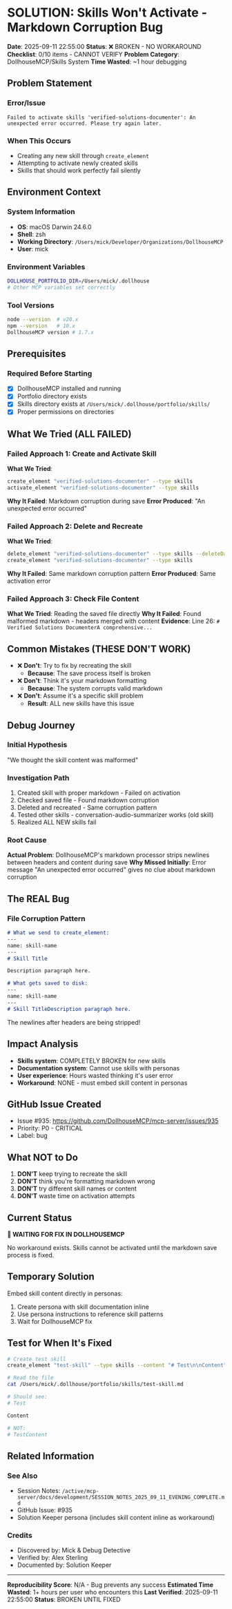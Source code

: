 # SOLUTION: Skills Won't Activate - Markdown Corruption Bug
**Date**: 2025-09-11 22:55:00
**Status**: ❌ BROKEN - NO WORKAROUND
**Checklist**: 0/10 items - CANNOT VERIFY
**Problem Category**: DollhouseMCP/Skills System
**Time Wasted**: ~1 hour debugging

## Problem Statement
### Error/Issue
```
Failed to activate skills 'verified-solutions-documenter': An unexpected error occurred. Please try again later.
```

### When This Occurs
- Creating any new skill through `create_element`
- Attempting to activate newly created skills
- Skills that should work perfectly fail silently

## Environment Context
### System Information
- **OS**: macOS Darwin 24.6.0
- **Shell**: zsh
- **Working Directory**: `/Users/mick/Developer/Organizations/DollhouseMCP`
- **User**: mick

### Environment Variables
```bash
DOLLHOUSE_PORTFOLIO_DIR=/Users/mick/.dollhouse
# Other MCP variables set correctly
```

### Tool Versions
```bash
node --version  # v20.x
npm --version   # 10.x
DollhouseMCP version # 1.7.x
```

## Prerequisites
### Required Before Starting
- [x] DollhouseMCP installed and running
- [x] Portfolio directory exists
- [x] Skills directory exists at `/Users/mick/.dollhouse/portfolio/skills/`
- [x] Proper permissions on directories

## What We Tried (ALL FAILED)

### Failed Approach 1: Create and Activate Skill
**What We Tried**: 
```bash
create_element "verified-solutions-documenter" --type skills
activate_element "verified-solutions-documenter" --type skills
```
**Why It Failed**: Markdown corruption during save
**Error Produced**: "An unexpected error occurred"

### Failed Approach 2: Delete and Recreate
**What We Tried**: 
```bash
delete_element "verified-solutions-documenter" --type skills --deleteData true
create_element "verified-solutions-documenter" --type skills
```
**Why It Failed**: Same markdown corruption pattern
**Error Produced**: Same activation error

### Failed Approach 3: Check File Content
**What We Tried**: Reading the saved file directly
**Why It Failed**: Found malformed markdown - headers merged with content
**Evidence**: Line 26: `# Verified Solutions DocumenterA comprehensive...`

## Common Mistakes (THESE DON'T WORK)
- ❌ **Don't**: Try to fix by recreating the skill
  - **Because**: The save process itself is broken
- ❌ **Don't**: Think it's your markdown formatting
  - **Because**: The system corrupts valid markdown
- ❌ **Don't**: Assume it's a specific skill problem
  - **Result**: ALL new skills have this issue

## Debug Journey

### Initial Hypothesis
"We thought the skill content was malformed"

### Investigation Path
1. Created skill with proper markdown - Failed on activation
2. Checked saved file - Found markdown corruption
3. Deleted and recreated - Same corruption pattern
4. Tested other skills - conversation-audio-summarizer works (old skill)
5. Realized ALL NEW skills fail

### Root Cause
**Actual Problem**: DollhouseMCP's markdown processor strips newlines between headers and content during save
**Why Missed Initially**: Error message "An unexpected error occurred" gives no clue about markdown corruption

## The REAL Bug

### File Corruption Pattern
```markdown
# What we send to create_element:
---
name: skill-name
---
# Skill Title

Description paragraph here.

# What gets saved to disk:
---
name: skill-name
---
# Skill TitleDescription paragraph here.
```

The newlines after headers are being stripped!

## Impact Analysis
- **Skills system**: COMPLETELY BROKEN for new skills
- **Documentation system**: Cannot use skills with personas
- **User experience**: Hours wasted thinking it's user error
- **Workaround**: NONE - must embed skill content in personas

## GitHub Issue Created
- Issue #935: https://github.com/DollhouseMCP/mcp-server/issues/935
- Priority: P0 - CRITICAL
- Label: bug

## What NOT to Do
1. **DON'T** keep trying to recreate the skill
2. **DON'T** think you're formatting markdown wrong
3. **DON'T** try different skill names or content
4. **DON'T** waste time on activation attempts

## Current Status
**🚨 WAITING FOR FIX IN DOLLHOUSEMCP**

No workaround exists. Skills cannot be activated until the markdown save process is fixed.

## Temporary Solution
Embed skill content directly in personas:
1. Create persona with skill documentation inline
2. Use persona instructions to reference skill patterns
3. Wait for DollhouseMCP fix

## Test for When It's Fixed
```bash
# Create test skill
create_element "test-skill" --type skills --content "# Test\n\nContent"

# Read the file
cat /Users/mick/.dollhouse/portfolio/skills/test-skill.md

# Should see:
# Test

Content

# NOT:
# TestContent
```

## Related Information
### See Also
- Session Notes: `/active/mcp-server/docs/development/SESSION_NOTES_2025_09_11_EVENING_COMPLETE.md`
- GitHub Issue: #935
- Solution Keeper persona (includes skill content inline as workaround)

### Credits
- Discovered by: Mick & Debug Detective
- Verified by: Alex Sterling
- Documented by: Solution Keeper

---
**Reproducibility Score**: N/A - Bug prevents any success
**Estimated Time Wasted**: 1+ hours per user who encounters this
**Last Verified**: 2025-09-11 22:55:00
**Status**: BROKEN UNTIL FIXED
